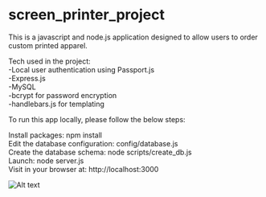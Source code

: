 # screen_printer_project

This is a javascript and node.js application designed to allow users to order custom printed apparel. 

Tech used in the project: \
-Local user authentication using Passport.js \
-Express.js \
-MySQL \
-bcrypt for password encryption \
-handlebars.js for templating

To run this app locally, please follow the below steps: 

Install packages: npm install \
Edit the database configuration: config/database.js \
Create the database schema: node scripts/create_db.js \
Launch: node server.js \
Visit in your browser at: http://localhost:3000 


![Alt text](https://user-images.githubusercontent.com/19658046/33855451-f5168c08-de92-11e7-9b5e-486fb69d0ae1.png "About Page")

